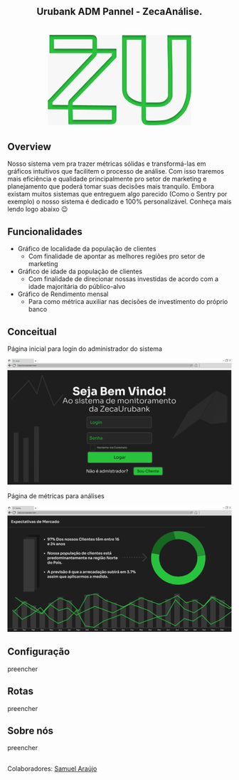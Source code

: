 <h2 align="center"> Urubank ADM Pannel - ZecaAnálise.</h2>
<h1 align="center">
<img src="docs/res/WhatsApp Image 2022-09-12 at 11.26.58.jpeg">
</h1>

## Overview
  Nosso sistema vem pra trazer métricas sólidas e transformá-las em gráficos intuitivos que facilitem o processo de análise. Com isso traremos mais eficiência e qualidade principalmente pro setor de marketing e planejamento que poderá tomar suas decisões mais tranquilo. Embora existam muitos sistemas que entreguem algo parecido (Como o Sentry por exemplo) o nosso sistema é dedicado e 100% personalizável. Conheça mais lendo logo abaixo 😉
  
## Funcionalidades
  - Gráfico de localidade da população de clientes
    - Com finalidade de apontar as melhores regiões pro setor de marketing
  - Gráfico de idade da população de clientes
    - Com finalidade de direcionar nossas investidas de acordo com a idade majoritária do público-alvo 
  - Gráfico de Rendimento mensal
    - Para como métrica auxiliar nas decisões de investimento do próprio banco
  
## Conceitual
Página inicial para login do administrador do sistema

<img src="docs/res/Home.svg">

Página de métricas para análises

<img src="docs/res/Brief.svg">

## Configuração
preencher

## Rotas
preencher

## Sobre nós
preencher
  <!-- - [A ZecaUrubank©](https://github.com/ -->
  
##
Colaboradores:
[Samuel Araújo](https://github.com/FreelyTian)
